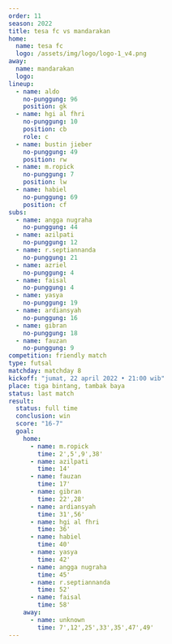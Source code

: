 ```yaml
---
order: 11
season: 2022
title: tesa fc vs mandarakan
home:
  name: tesa fc
  logo: /assets/img/logo/logo-1_v4.png
away:
  name: mandarakan
  logo:
lineup:
  - name: aldo
    no-punggung: 96
    position: gk
  - name: hgi al fhri
    no-punggung: 10
    position: cb
    role: c
  - name: bustin jieber
    no-punggung: 49
    position: rw
  - name: m.ropick
    no-punggung: 7
    position: lw
  - name: habiel
    no-punggung: 69
    position: cf
subs:
  - name: angga nugraha
    no-punggung: 44
  - name: azilpati
    no-punggung: 12
  - name: r.septiannanda
    no-punggung: 21
  - name: azriel
    no-punggung: 4
  - name: faisal
    no-punggung: 4
  - name: yasya
    no-punggung: 19
  - name: ardiansyah
    no-punggung: 16
  - name: gibran
    no-punggung: 18
  - name: fauzan
    no-punggung: 9
competition: friendly match
type: futsal
matchday: matchday 8
kickoff: "jumat, 22 april 2022 • 21:00 wib"
place: tiga bintang, tambak baya
status: last match
result:
  status: full time
  conclusion: win
  score: "16-7"
  goal: 
    home:
      - name: m.ropick
        time: 2',5',9',38'
      - name: azilpati
        time: 14'
      - name: fauzan
        time: 17'
      - name: gibran
        time: 22',28'
      - name: ardiansyah
        time: 31',56'
      - name: hgi al fhri
        time: 36'
      - name: habiel
        time: 40'
      - name: yasya
        time: 42'
      - name: angga nugraha
        time: 45'
      - name: r.septiannanda
        time: 52'
      - name: faisal
        time: 58'
    away:
      - name: unknown
        time: 7',12',25',33',35',47',49'
---
```

